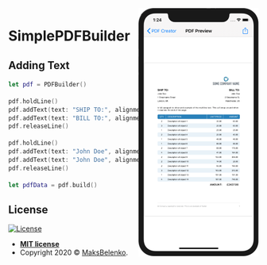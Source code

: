 <img src="Docs/Images/pdfPreview.png" align="right" height=500px/>

# SimplePDFBuilder


## Adding Text

```swift
let pdf = PDFBuilder()

pdf.holdLine()
pdf.addText(text: "SHIP TO:", alignment: .left, font: .boldArial(ofSize: 14))
pdf.addText(text: "BILL TO:", alignment: .right, font: .boldArial(ofSize: 14))
pdf.releaseLine()
        
pdf.holdLine()
pdf.addText(text: "John Doe", alignment: .left, font: .arial(ofSize: 11))
pdf.addText(text: "John Doe", alignment: .right, font: .arial(ofSize: 11))
pdf.releaseLine()

let pdfData = pdf.build()
```

## License

[![License](http://img.shields.io/:license-mit-blue.svg?style=flat-square)](http://badges.mit-license.org)

- **[MIT license](http://opensource.org/licenses/mit-license.php)**
- Copyright 2020 © <a href="https://github.com/MaksBelenko" target="_blank">MaksBelenko</a>.